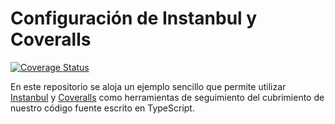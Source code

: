 # Configuración de Instanbul y Coveralls

[![Coverage Status](https://coveralls.io/repos/github/ULL-ESIT-INF-DSI-2324/instanbul-coveralls/badge.svg?branch=main)](https://coveralls.io/github/ULL-ESIT-INF-DSI-2324/instanbul-coveralls?branch=main)

En este repositorio se aloja un ejemplo sencillo que permite utilizar [Instanbul](https://istanbul.js.org)
y [Coveralls](https://coveralls.io) como herramientas de seguimiento del cubrimiento de nuestro código fuente
escrito en TypeScript.
